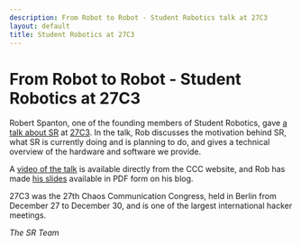 ```yaml
---
description: From Robot to Robot - Student Robotics talk at 27C3
layout: default
title: Student Robotics at 27C3
---
```

From Robot to Robot - Student Robotics at 27C3
==============================================

Robert Spanton, one of the founding members of Student Robotics, gave [a talk about SR](http://events.ccc.de/congress/2010/Fahrplan/events/4175.en.html) at [27C3](http://events.ccc.de/congress/2010/wiki/Welcome). In the talk, Rob discusses the motivation behind SR, what SR is currently doing and is planning to do, and gives a technical overview of the hardware and software we provide.

A [video of the talk](http://media.ccc.de/browse/congress/2010/27c3-4175-en-from_robot_to_robot.html) is available directly from the CCC website, and Rob has made [his slides](http://xgoat.com/wp/wp-content/2010/12/robot-to-robot.pdf) available in PDF form on his blog.

27C3 was the 27th Chaos Communication Congress, held in Berlin from December 27 to December 30, and is one of the largest international hacker meetings.

_The SR Team_
